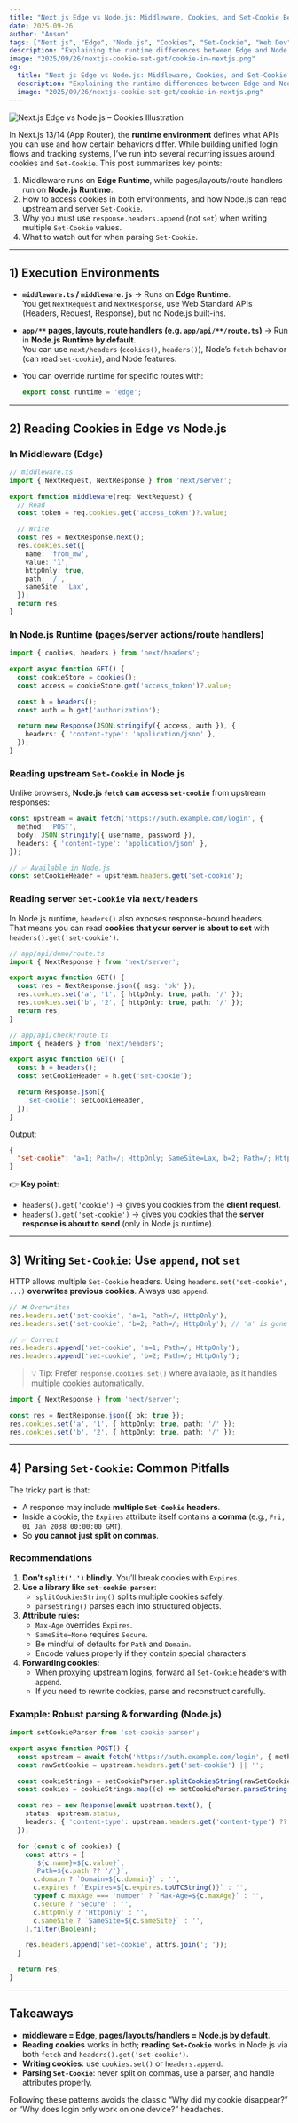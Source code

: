 ```yaml
---
title: "Next.js Edge vs Node.js: Middleware, Cookies, and Set-Cookie Best Practices"
date: 2025-09-26
author: "Anson"
tags: ["Next.js", "Edge", "Node.js", "Cookies", "Set-Cookie", "Web Dev"]
description: "Explaining the runtime differences between Edge and Node.js in Next.js, cookie handling, and best practices for working with Set-Cookie headers."
image: "2025/09/26/nextjs-cookie-set-get/cookie-in-nextjs.png"
og:
  title: "Next.js Edge vs Node.js: Middleware, Cookies, and Set-Cookie Best Practices"
  description: "Explaining the runtime differences between Edge and Node.js in Next.js, cookie handling, and best practices for working with Set-Cookie headers."
  image: "2025/09/26/nextjs-cookie-set-get/cookie-in-nextjs.png"
---
```


![Next.js Edge vs Node.js – Cookies Illustration](2025/09/26/nextjs-cookie-set-get/cookie-in-nextjs.png)

In Next.js 13/14 (App Router), the **runtime environment** defines what APIs you can use and how certain behaviors differ. While building unified login flows and tracking systems, I’ve run into several recurring issues around cookies and `Set-Cookie`. This post summarizes key points:  
1) Middleware runs on **Edge Runtime**, while pages/layouts/route handlers run on **Node.js Runtime**.  
2) How to access cookies in both environments, and how Node.js can read upstream and server `Set-Cookie`.  
3) Why you must use `response.headers.append` (not `set`) when writing multiple `Set-Cookie` values.  
4) What to watch out for when parsing `Set-Cookie`.

---

## 1) Execution Environments

- **`middleware.ts` / `middleware.js`** → Runs on **Edge Runtime**.  
  You get `NextRequest` and `NextResponse`, use Web Standard APIs (Headers, Request, Response), but no Node.js built-ins.

- **`app/**` pages, layouts, route handlers (e.g. `app/api/**/route.ts`)** → Run in **Node.js Runtime by default**.  
  You can use `next/headers` (`cookies()`, `headers()`), Node’s `fetch` behavior (can read `set-cookie`), and Node features.

- You can override runtime for specific routes with:  
  ```ts
  export const runtime = 'edge';
  ```

---

## 2) Reading Cookies in Edge vs Node.js

### In **Middleware (Edge)**

```ts
// middleware.ts
import { NextRequest, NextResponse } from 'next/server';

export function middleware(req: NextRequest) {
  // Read
  const token = req.cookies.get('access_token')?.value;

  // Write
  const res = NextResponse.next();
  res.cookies.set({
    name: 'from_mw',
    value: '1',
    httpOnly: true,
    path: '/',
    sameSite: 'Lax',
  });
  return res;
}
```

### In **Node.js Runtime (pages/server actions/route handlers)**

```ts
import { cookies, headers } from 'next/headers';

export async function GET() {
  const cookieStore = cookies();
  const access = cookieStore.get('access_token')?.value;

  const h = headers();
  const auth = h.get('authorization');

  return new Response(JSON.stringify({ access, auth }), {
    headers: { 'content-type': 'application/json' },
  });
}
```

### Reading upstream `Set-Cookie` in **Node.js**

Unlike browsers, **Node.js `fetch` can access `set-cookie`** from upstream responses:

```ts
const upstream = await fetch('https://auth.example.com/login', {
  method: 'POST',
  body: JSON.stringify({ username, password }),
  headers: { 'content-type': 'application/json' },
});

// ✅ Available in Node.js
const setCookieHeader = upstream.headers.get('set-cookie');
```

### Reading server `Set-Cookie` via `next/headers`

In Node.js runtime, `headers()` also exposes response-bound headers.  
That means you can read **cookies that your server is about to set** with `headers().get('set-cookie')`.

```ts
// app/api/demo/route.ts
import { NextResponse } from 'next/server';

export async function GET() {
  const res = NextResponse.json({ msg: 'ok' });
  res.cookies.set('a', '1', { httpOnly: true, path: '/' });
  res.cookies.set('b', '2', { httpOnly: true, path: '/' });
  return res;
}

// app/api/check/route.ts
import { headers } from 'next/headers';

export async function GET() {
  const h = headers();
  const setCookieHeader = h.get('set-cookie');

  return Response.json({
    'set-cookie': setCookieHeader,
  });
}
```

Output:

```json
{
  "set-cookie": "a=1; Path=/; HttpOnly; SameSite=Lax, b=2; Path=/; HttpOnly; SameSite=Lax"
}
```

👉 **Key point**:  
- `headers().get('cookie')` → gives you cookies from the **client request**.  
- `headers().get('set-cookie')` → gives you cookies that the **server response is about to send** (only in Node.js runtime).  

---

## 3) Writing `Set-Cookie`: Use `append`, not `set`

HTTP allows multiple `Set-Cookie` headers. Using `headers.set('set-cookie', ...)` **overwrites previous cookies**. Always use `append`.

```ts
// ❌ Overwrites
res.headers.set('set-cookie', 'a=1; Path=/; HttpOnly');
res.headers.set('set-cookie', 'b=2; Path=/; HttpOnly'); // 'a' is gone

// ✅ Correct
res.headers.append('set-cookie', 'a=1; Path=/; HttpOnly');
res.headers.append('set-cookie', 'b=2; Path=/; HttpOnly');
```

> 💡 Tip: Prefer `response.cookies.set()` where available, as it handles multiple cookies automatically.

```ts
import { NextResponse } from 'next/server';

const res = NextResponse.json({ ok: true });
res.cookies.set('a', '1', { httpOnly: true, path: '/' });
res.cookies.set('b', '2', { httpOnly: true, path: '/' });
```

---

## 4) Parsing `Set-Cookie`: Common Pitfalls

The tricky part is that:  
- A response may include **multiple `Set-Cookie` headers**.  
- Inside a cookie, the `Expires` attribute itself contains a **comma** (e.g., `Fri, 01 Jan 2038 00:00:00 GMT`).  
- So **you cannot just split on commas**.

### Recommendations

1. **Don’t `split(',')` blindly.** You’ll break cookies with `Expires`.  
2. **Use a library like `set-cookie-parser`**:
   - `splitCookiesString()` splits multiple cookies safely.  
   - `parseString()` parses each into structured objects.  
3. **Attribute rules:**
   - `Max-Age` overrides `Expires`.  
   - `SameSite=None` requires `Secure`.  
   - Be mindful of defaults for `Path` and `Domain`.  
   - Encode values properly if they contain special characters.  
4. **Forwarding cookies:**  
   - When proxying upstream logins, forward all `Set-Cookie` headers with `append`.  
   - If you need to rewrite cookies, parse and reconstruct carefully.

### Example: Robust parsing & forwarding (Node.js)

```ts
import setCookieParser from 'set-cookie-parser';

export async function POST() {
  const upstream = await fetch('https://auth.example.com/login', { method: 'POST' });
  const rawSetCookie = upstream.headers.get('set-cookie') || '';

  const cookieStrings = setCookieParser.splitCookiesString(rawSetCookie);
  const cookies = cookieStrings.map((c) => setCookieParser.parseString(c));

  const res = new Response(await upstream.text(), {
    status: upstream.status,
    headers: { 'content-type': upstream.headers.get('content-type') ?? 'text/plain' },
  });

  for (const c of cookies) {
    const attrs = [
      `${c.name}=${c.value}`,
      `Path=${c.path ?? '/'}`,
      c.domain ? `Domain=${c.domain}` : '',
      c.expires ? `Expires=${c.expires.toUTCString()}` : '',
      typeof c.maxAge === 'number' ? `Max-Age=${c.maxAge}` : '',
      c.secure ? 'Secure' : '',
      c.httpOnly ? 'HttpOnly' : '',
      c.sameSite ? `SameSite=${c.sameSite}` : '',
    ].filter(Boolean);

    res.headers.append('set-cookie', attrs.join('; '));
  }

  return res;
}
```

---

## Takeaways

- **middleware = Edge**, **pages/layouts/handlers = Node.js by default**.  
- **Reading cookies** works in both; **reading `Set-Cookie`** works in Node.js via both `fetch` and `headers().get('set-cookie')`.  
- **Writing cookies**: use `cookies.set()` or `headers.append`.  
- **Parsing `Set-Cookie`**: never split on commas, use a parser, and handle attributes properly.  

Following these patterns avoids the classic “Why did my cookie disappear?” or “Why does login only work on one device?” headaches.  
